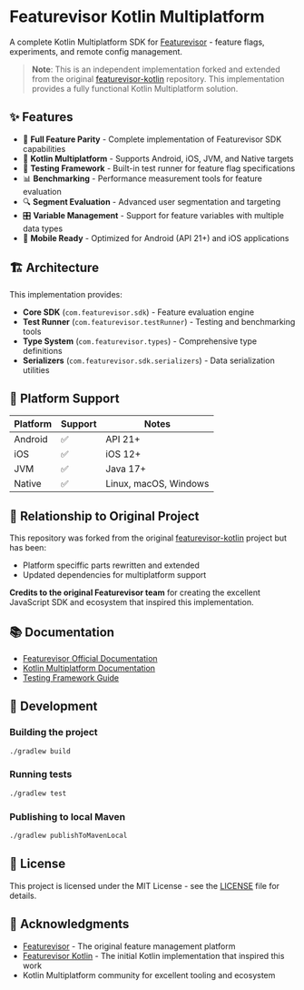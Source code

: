 
# Featurevisor Kotlin Multiplatform

A complete Kotlin Multiplatform SDK for [Featurevisor](https://featurevisor.com) - feature flags, experiments, and remote config management.

> **Note**: This is an independent implementation forked and extended from the original [featurevisor-kotlin](https://github.com/featurevisor/featurevisor-kotlin) repository. This implementation provides a fully functional Kotlin Multiplatform solution.

## ✨ Features

- 🎯 **Full Feature Parity** - Complete implementation of Featurevisor SDK capabilities
- 🔄 **Kotlin Multiplatform** - Supports Android, iOS, JVM, and Native targets
- 🧪 **Testing Framework** - Built-in test runner for feature flag specifications
- 📊 **Benchmarking** - Performance measurement tools for feature evaluation
- 🔍 **Segment Evaluation** - Advanced user segmentation and targeting
- 🎛️ **Variable Management** - Support for feature variables with multiple data types
- 📱 **Mobile Ready** - Optimized for Android (API 21+) and iOS applications

## 🏗️ Architecture

This implementation provides:

- **Core SDK** (`com.featurevisor.sdk`) - Feature evaluation engine
- **Test Runner** (`com.featurevisor.testRunner`) - Testing and benchmarking tools
- **Type System** (`com.featurevisor.types`) - Comprehensive type definitions
- **Serializers** (`com.featurevisor.sdk.serializers`) - Data serialization utilities

## 🎯 Platform Support

| Platform | Support | Notes |
|----------|---------|-------|
| Android | ✅ | API 21+ |
| iOS | ✅ | iOS 12+ |
| JVM | ✅ | Java 17+ |
| Native | ✅ | Linux, macOS, Windows |

## 🤝 Relationship to Original Project

This repository was forked from the original [featurevisor-kotlin](https://github.com/featurevisor/featurevisor-kotlin) project but has been:

- Platform speciffic parts rewritten and extended
- Updated dependencies for multiplatform support

**Credits to the original Featurevisor team** for creating the excellent JavaScript SDK and ecosystem that inspired this implementation.

## 📚 Documentation

- [Featurevisor Official Documentation](https://featurevisor.com/docs/)
- [Kotlin Multiplatform Documentation](https://kotlinlang.org/docs/multiplatform.html)
- [Testing Framework Guide](https://featurevisor.com/docs/testing/)

## 🔧 Development

### Building the project

```bash
./gradlew build
```

### Running tests

```bash
./gradlew test
```

### Publishing to local Maven

```bash
./gradlew publishToMavenLocal
```

## 📄 License

This project is licensed under the MIT License - see the [LICENSE](LICENSE) file for details.

## 🙏 Acknowledgments

- [Featurevisor](https://github.com/featurevisor/featurevisor) - The original feature management platform
- [Featurevisor Kotlin](https://github.com/featurevisor/featurevisor-kotlin) - The initial Kotlin implementation that inspired this work
- Kotlin Multiplatform community for excellent tooling and ecosystem
